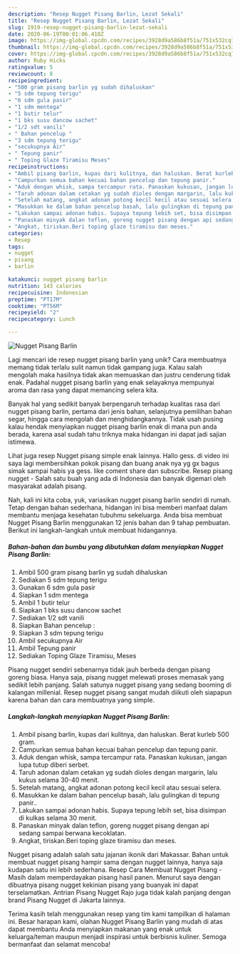 ```yaml
---
description: "Resep Nugget Pisang Barlin, Lezat Sekali"
title: "Resep Nugget Pisang Barlin, Lezat Sekali"
slug: 1919-resep-nugget-pisang-barlin-lezat-sekali
date: 2020-06-19T00:01:06.418Z
image: https://img-global.cpcdn.com/recipes/3928d9a586b8f51a/751x532cq70/nugget-pisang-barlin-foto-resep-utama.jpg
thumbnail: https://img-global.cpcdn.com/recipes/3928d9a586b8f51a/751x532cq70/nugget-pisang-barlin-foto-resep-utama.jpg
cover: https://img-global.cpcdn.com/recipes/3928d9a586b8f51a/751x532cq70/nugget-pisang-barlin-foto-resep-utama.jpg
author: Ruby Hicks
ratingvalue: 5
reviewcount: 8
recipeingredient:
- "500 gram pisang barlin yg sudah dihaluskan"
- "5 sdm tepung terigu"
- "6 sdm gula pasir"
- "1 sdm mentega"
- "1 butir telur"
- "1 bks susu dancow sachet"
- "1/2 sdt vanili"
- " Bahan pencelup "
- "3 sdm tepung terigu"
- "secukupnya Air"
- " Tepung panir"
- " Toping Glaze Tiramisu Meses"
recipeinstructions:
- "Ambil pisang barlin, kupas dari kulitnya, dan haluskan. Berat kurleb 500 gram."
- "Campurkan semua bahan kecuai bahan pencelup dan tepung panir."
- "Aduk dengan whisk, sampa tercampur rata. Panaskan kukusan, jangan lupa tutup diberi serbet."
- "Taruh adonan dalam cetakan yg sudah dioles dengan margarin, lalu kukus selama 30-40 menit."
- "Setelah matang, angkat adonan potong kecil kecil atau sesuai selera."
- "Masukkan ke dalam bahan pencelup basah, lalu gulingkan di tepung panir.."
- "Lakukan sampai adonan habis. Supaya tepung lebih set, bisa disimpan di kulkas selama 30 menit."
- "Panaskan minyak dalan teflon, goreng nugget pisang dengan api sedang sampai berwana kecoklatan."
- "Angkat, tiriskan.Beri toping glaze tiramisu dan meses."
categories:
- Resep
tags:
- nugget
- pisang
- barlin

katakunci: nugget pisang barlin 
nutrition: 143 calories
recipecuisine: Indonesian
preptime: "PT17M"
cooktime: "PT56M"
recipeyield: "2"
recipecategory: Lunch

---
```



![Nugget Pisang Barlin](https://img-global.cpcdn.com/recipes/3928d9a586b8f51a/751x532cq70/nugget-pisang-barlin-foto-resep-utama.jpg)

Lagi mencari ide resep nugget pisang barlin yang unik? Cara membuatnya memang tidak terlalu sulit namun tidak gampang juga. Kalau salah mengolah maka hasilnya tidak akan memuaskan dan justru cenderung tidak enak. Padahal nugget pisang barlin yang enak selayaknya mempunyai aroma dan rasa yang dapat memancing selera kita.

Banyak hal yang sedikit banyak berpengaruh terhadap kualitas rasa dari nugget pisang barlin, pertama dari jenis bahan, selanjutnya pemilihan bahan segar, hingga cara mengolah dan menghidangkannya. Tidak usah pusing kalau hendak menyiapkan nugget pisang barlin enak di mana pun anda berada, karena asal sudah tahu triknya maka hidangan ini dapat jadi sajian istimewa.

Lihat juga resep Nugget pisang simple enak lainnya. Hallo gess. di video ini saya lagi membersihkan pokok pisang dan buang anak nya yg gx bagus simak sampai habis ya gess. like coment share dan subscribe. Resep pisang nugget - Salah satu buah yang ada di Indonesia dan banyak digemari oleh masyarakat adalah pisang.


Nah, kali ini kita coba, yuk, variasikan nugget pisang barlin sendiri di rumah. Tetap dengan bahan sederhana, hidangan ini bisa memberi manfaat dalam membantu menjaga kesehatan tubuhmu sekeluarga. Anda bisa membuat Nugget Pisang Barlin menggunakan 12 jenis bahan dan 9 tahap pembuatan. Berikut ini langkah-langkah untuk membuat hidangannya.

<!--inarticleads1-->

##### Bahan-bahan dan bumbu yang dibutuhkan dalam menyiapkan Nugget Pisang Barlin:

1. Ambil 500 gram pisang barlin yg sudah dihaluskan
1. Sediakan 5 sdm tepung terigu
1. Gunakan 6 sdm gula pasir
1. Siapkan 1 sdm mentega
1. Ambil 1 butir telur
1. Siapkan 1 bks susu dancow sachet
1. Sediakan 1/2 sdt vanili
1. Siapkan  Bahan pencelup :
1. Siapkan 3 sdm tepung terigu
1. Ambil secukupnya Air
1. Ambil  Tepung panir
1. Sediakan  Toping Glaze Tiramisu, Meses


Pisang nugget sendiri sebenarnya tidak jauh berbeda dengan pisang goreng biasa. Hanya saja, pisang nugget melewati proses memasak yang sedikit lebih panjang. Salah satunya nugget pisang yang sedang booming di kalangan millenial. Resep nugget pisang sangat mudah diikuti oleh siapapun karena bahan dan cara membuatnya yang simple. 

<!--inarticleads2-->

##### Langkah-langkah menyiapkan Nugget Pisang Barlin:

1. Ambil pisang barlin, kupas dari kulitnya, dan haluskan. Berat kurleb 500 gram.
1. Campurkan semua bahan kecuai bahan pencelup dan tepung panir.
1. Aduk dengan whisk, sampa tercampur rata. Panaskan kukusan, jangan lupa tutup diberi serbet.
1. Taruh adonan dalam cetakan yg sudah dioles dengan margarin, lalu kukus selama 30-40 menit.
1. Setelah matang, angkat adonan potong kecil kecil atau sesuai selera.
1. Masukkan ke dalam bahan pencelup basah, lalu gulingkan di tepung panir..
1. Lakukan sampai adonan habis. Supaya tepung lebih set, bisa disimpan di kulkas selama 30 menit.
1. Panaskan minyak dalan teflon, goreng nugget pisang dengan api sedang sampai berwana kecoklatan.
1. Angkat, tiriskan.Beri toping glaze tiramisu dan meses.


Nugget pisang adalah salah satu jajanan ikonik dari Makassar. Bahan untuk membuat nugget pisang hampir sama dengan nugget lainnya, hanya saja kudapan satu ini lebih sederhana. Resep Cara Membuat Nugget Pisang - Masih dalam memperdayakan pisang hasil panen. Menurut saya dengan dibuatnya pisang nugget kekinian pisang yang buanyak ini dapat terselamatkan. Antrian Pisang Nugget Rajo juga tidak kalah panjang dengan brand Pisang Nugget di Jakarta lainnya. 

Terima kasih telah menggunakan resep yang tim kami tampilkan di halaman ini. Besar harapan kami, olahan Nugget Pisang Barlin yang mudah di atas dapat membantu Anda menyiapkan makanan yang enak untuk keluarga/teman maupun menjadi inspirasi untuk berbisnis kuliner. Semoga bermanfaat dan selamat mencoba!
